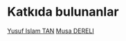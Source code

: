 # Katkıda bulunanlar

[Yusuf Islam TAN](https://github.com/Yusenhal)
[Musa DERELI](https://github.com/DereliMusa)